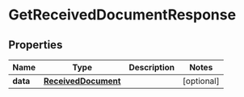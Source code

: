 

# GetReceivedDocumentResponse



## Properties

| Name | Type | Description | Notes |
|------------ | ------------- | ------------- | -------------|
|**data** | [**ReceivedDocument**](ReceivedDocument.md) |  |  [optional] |



